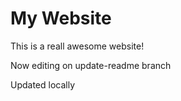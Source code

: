 # My Website

This is a reall awesome website! 

Now editing on update-readme branch

Updated locally